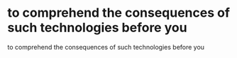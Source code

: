 # to comprehend the consequences of such technologies before you

to comprehend the consequences of such technologies before you